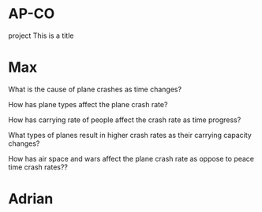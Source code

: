 # AP-CO
project 
<h>This is a title</h>

# Max
What is the cause of plane crashes as time changes?

How has plane types affect the plane crash rate?

How has carrying rate of people affect the crash rate as time progress?

What types of planes result in higher crash rates as their carrying capacity changes?

How has air space and wars affect the plane crash rate as oppose to peace time crash rates??

# Adrian 

